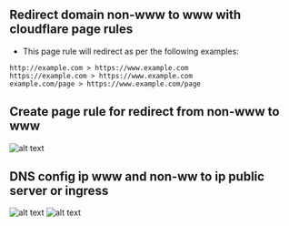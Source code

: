 ## Redirect domain non-www to www with cloudflare page rules


- This page rule will redirect as per the following examples:
```
http://example.com > https://www.example.com
https://example.com > https://www.example.com
example.com/page > https://www.example.com/page
```
## Create page rule for redirect from non-www to www
![alt text](https://i.imgur.com/aLKcUMo.png)
## DNS config ip www and non-ww to ip public server or ingress
![alt text](https://i.imgur.com/ATkiQ1x.png)
![alt text](https://i.imgur.com/Z6sa4RG.png)
